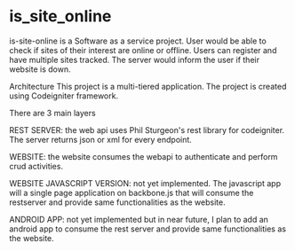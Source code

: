 is_site_online
==============
is-site-online is a Software as a service project. User would be able to check if sites of their interest are online or offline. Users can register and have multiple sites tracked. The server would inform the user if their website is down.

Architecture
This project is a multi-tiered application.
The project is created using Codeigniter framework.


There are 3 main layers

REST SERVER: the web api uses Phil Sturgeon's rest library for codeigniter. The server returns json or xml for every endpoint.

WEBSITE: the website consumes the webapi to authenticate and perform crud activities.

WEBSITE JAVASCRIPT VERSION: not yet implemented. The javascript app will a single page application on backbone.js that will consume the restserver and provide same functionalities as the website.

ANDROID APP: not yet implemented but in near future, I plan to add an android app to consume the rest server and provide same functionalities as the website.
